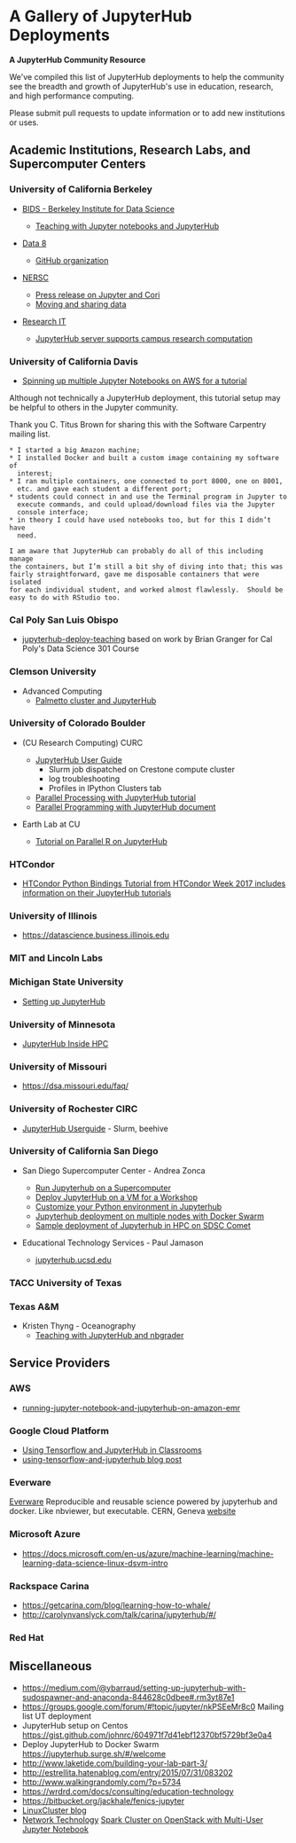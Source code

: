 # A Gallery of JupyterHub Deployments

**A JupyterHub Community Resource**

We've compiled this list of JupyterHub deployments to help the community
see the breadth and growth of JupyterHub's use in education, research, and
high performance computing.

Please submit pull requests to update information or to add new institutions or uses.


## Academic Institutions, Research Labs, and Supercomputer Centers

### University of California Berkeley

- [BIDS - Berkeley Institute for Data Science](https://bids.berkeley.edu/)
    - [Teaching with Jupyter notebooks and JupyterHub](https://bids.berkeley.edu/resources/videos/teaching-ipythonjupyter-notebooks-and-jupyterhub)

- [Data 8](http://data8.org/)
    - [GitHub organization](https://github.com/data-8)

- [NERSC](http://www.nersc.gov/)
    - [Press release on Jupyter and Cori](http://www.nersc.gov/news-publications/nersc-news/nersc-center-news/2016/jupyter-notebooks-will-open-up-new-possibilities-on-nerscs-cori-supercomputer/)
    - [Moving and sharing data](https://www.nersc.gov/assets/Uploads/03-MovingAndSharingData-Cholia.pdf)

- [Research IT](http://research-it.berkeley.edu)
    - [JupyterHub server supports campus research computation](http://research-it.berkeley.edu/blog/17/01/24/free-fully-loaded-jupyterhub-server-supports-campus-research-computation)

### University of California Davis

- [Spinning up multiple Jupyter Notebooks on AWS for a tutorial](https://github.com/mblmicdiv/course2017/blob/master/exercises/sourmash-setup.md)

Although not technically a JupyterHub deployment, this tutorial setup
may be helpful to others in the Jupyter community.

Thank you C. Titus Brown for sharing this with the Software Carpentry
mailing list.

```
* I started a big Amazon machine;
* I installed Docker and built a custom image containing my software of
  interest;
* I ran multiple containers, one connected to port 8000, one on 8001,
  etc. and gave each student a different port;
* students could connect in and use the Terminal program in Jupyter to
  execute commands, and could upload/download files via the Jupyter
  console interface;
* in theory I could have used notebooks too, but for this I didn’t have
  need.

I am aware that JupyterHub can probably do all of this including manage
the containers, but I’m still a bit shy of diving into that; this was
fairly straightforward, gave me disposable containers that were isolated
for each individual student, and worked almost flawlessly.  Should be
easy to do with RStudio too.
```

### Cal Poly San Luis Obispo

- [jupyterhub-deploy-teaching](https://github.com/jupyterhub/jupyterhub-deploy-teaching) based on work by Brian Granger for Cal Poly's Data Science 301 Course

### Clemson University

- Advanced Computing
    - [Palmetto cluster and JupyterHub](http://citi.sites.clemson.edu/2016/08/18/JupyterHub-for-Palmetto-Cluster.html)

### University of Colorado Boulder

- (CU Research Computing) CURC 
    - [JupyterHub User Guide](https://www.rc.colorado.edu/support/user-guide/jupyterhub.html)
        - Slurm job dispatched on Crestone compute cluster
        - log troubleshooting
        - Profiles in IPython Clusters tab
    - [Parallel Processing with JupyterHub tutorial](https://www.rc.colorado.edu/support/examples-and-tutorials/parallel-processing-with-jupyterhub.html)
    - [Parallel Programming with JupyterHub document](https://www.rc.colorado.edu/book/export/html/833)

- Earth Lab at CU
    - [Tutorial on Parallel R on JupyterHub](https://earthdatascience.org/tutorials/parallel-r-on-jupyterhub/)

### HTCondor

- [HTCondor Python Bindings Tutorial from HTCondor Week 2017 includes information on their JupyterHub tutorials](https://research.cs.wisc.edu/htcondor/HTCondorWeek2017/presentations/TueBockelman_Python.pdf)

### University of Illinois

- https://datascience.business.illinois.edu

### MIT and Lincoln Labs


### Michigan State University

- [Setting up JupyterHub](https://mediaspace.msu.edu/media/Setting+Up+Your+JupyterHub+Password/1_hgv13aag/11980471)

### University of Minnesota

- [JupyterHub Inside HPC](https://insidehpc.com/tag/jupyterhub/)

### University of Missouri

- https://dsa.missouri.edu/faq/

### University of Rochester CIRC 

- [JupyterHub Userguide](https://info.circ.rochester.edu/Web_Applications/JupyterHub.html) - Slurm, beehive

### University of California San Diego

- San Diego Supercomputer Center - Andrea Zonca
    - [Run Jupyterhub on a Supercomputer](https://zonca.github.io/2015/04/jupyterhub-hpc.html)
    - [Deploy JupyterHub on a VM for a Workshop](https://zonca.github.io/2016/04/jupyterhub-sdsc-cloud.html)
    - [Customize your Python environment in Jupyterhub](https://zonca.github.io/2017/02/customize-python-environment-jupyterhub.html)
    - [Jupyterhub deployment on multiple nodes with Docker Swarm](https://zonca.github.io/2016/05/jupyterhub-docker-swarm.html)
    - [Sample deployment of Jupyterhub in HPC on SDSC Comet](https://zonca.github.io/2017/02/sample-deployment-jupyterhub-hpc.html)

- Educational Technology Services - Paul Jamason
    - [jupyterhub.ucsd.edu](https://jupyterhub.ucsd.edu)
    
### TACC University of Texas

### Texas A&M

- Kristen Thyng - Oceanography
    - [Teaching with JupyterHub and nbgrader](http://kristenthyng.com/blog/2016/09/07/jupyterhub+nbgrader/)



## Service Providers

### AWS

- [running-jupyter-notebook-and-jupyterhub-on-amazon-emr](https://aws.amazon.com/blogs/big-data/running-jupyter-notebook-and-jupyterhub-on-amazon-emr/)

### Google Cloud Platform

- [Using Tensorflow and JupyterHub in Classrooms](https://cloud.google.com/solutions/using-tensorflow-jupyterhub-classrooms)
- [using-tensorflow-and-jupyterhub blog post](https://opensource.googleblog.com/2016/10/using-tensorflow-and-jupyterhub.html)

### Everware

[Everware](https://github.com/everware) Reproducible and reusable science powered by jupyterhub and docker. Like nbviewer, but executable. CERN, Geneva [website](http://everware.xyz/)


### Microsoft Azure

- https://docs.microsoft.com/en-us/azure/machine-learning/machine-learning-data-science-linux-dsvm-intro

### Rackspace Carina

- https://getcarina.com/blog/learning-how-to-whale/
- http://carolynvanslyck.com/talk/carina/jupyterhub/#/

### Red Hat


## Miscellaneous

- https://medium.com/@ybarraud/setting-up-jupyterhub-with-sudospawner-and-anaconda-844628c0dbee#.rm3yt87e1
- https://groups.google.com/forum/#!topic/jupyter/nkPSEeMr8c0 Mailing list UT deployment
- JupyterHub setup on Centos https://gist.github.com/johnrc/604971f7d41ebf12370bf5729bf3e0a4
- Deploy JupyterHub to Docker Swarm https://jupyterhub.surge.sh/#/welcome
- http://www.laketide.com/building-your-lab-part-3/
- http://estrellita.hatenablog.com/entry/2015/07/31/083202
- http://www.walkingrandomly.com/?p=5734
- https://wrdrd.com/docs/consulting/education-technology
- https://bitbucket.org/jackhale/fenics-jupyter
- [LinuxCluster blog](https://linuxcluster.wordpress.com/category/application/jupyterhub/)
- [Network Technology](https://arnesund.com/tag/jupyterhub/) [Spark Cluster on OpenStack with Multi-User Jupyter Notebook](https://arnesund.com/2015/09/21/spark-cluster-on-openstack-with-multi-user-jupyter-notebook/)
